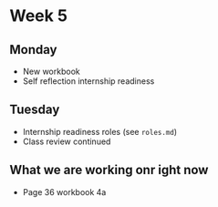 # Week 5

## Monday
- New workbook
- Self reflection internship readiness

## Tuesday
- Internship readiness roles (see `roles.md`)
- Class review continued

## What we are working onr ight now
- Page 36 workbook 4a